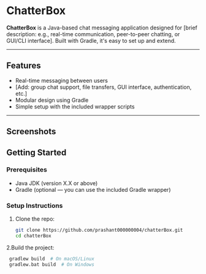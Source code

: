 # ChatterBox

**ChatterBox** is a Java-based chat messaging application designed for [brief description: e.g., real-time communication, peer-to-peer chatting, or GUI/CLI interface]. Built with Gradle, it's easy to set up and extend.

---

##  Features

- Real-time messaging between users
- [Add: group chat support, file transfers, GUI interface, authentication, etc.]
- Modular design using Gradle
- Simple setup with the included wrapper scripts

---

##  Screenshots


##  Getting Started

### Prerequisites

- Java JDK (version X.X or above)
- Gradle (optional — you can use the included Gradle wrapper)

### Setup Instructions

1. Clone the repo:
   ```bash
   git clone https://github.com/prashant000000004/chatterBox.git
   cd chatterBox
2.Build the project:
 ```bash
  gradlew build  # On macOS/Linux
  gradlew.bat build  # On Windows







 
